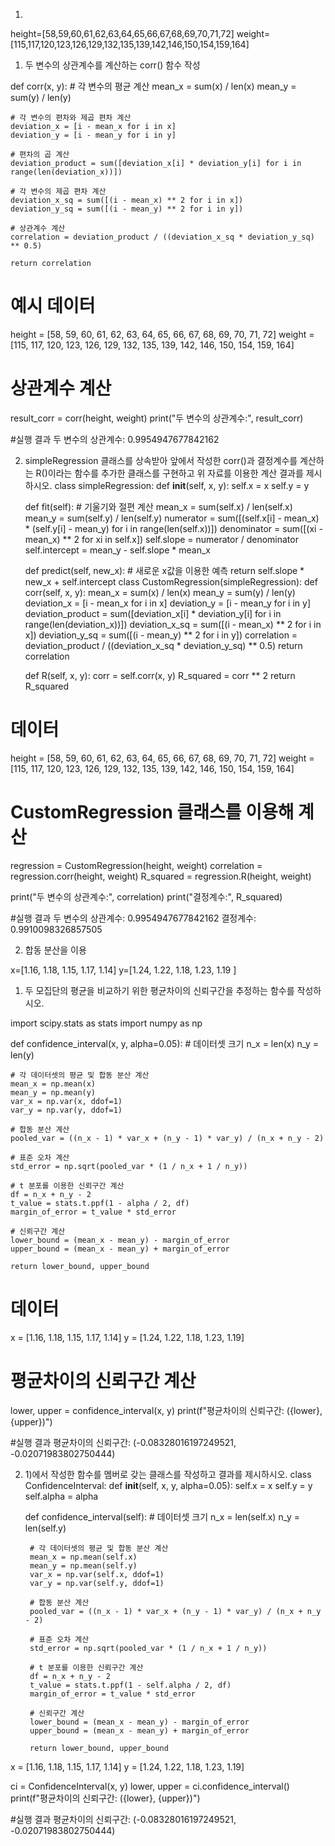 1. 
height=[58,59,60,61,62,63,64,65,66,67,68,69,70,71,72]
weight=[115,117,120,123,126,129,132,135,139,142,146,150,154,159,164]

1) 두 변수의 상관계수를 계산하는 corr() 함수 작성 
 
def corr(x, y):
    # 각 변수의 평균 계산
    mean_x = sum(x) / len(x)
    mean_y = sum(y) / len(y)

    # 각 변수의 편차와 제곱 편차 계산
    deviation_x = [i - mean_x for i in x]
    deviation_y = [i - mean_y for i in y]
    
    # 편차의 곱 계산
    deviation_product = sum([deviation_x[i] * deviation_y[i] for i in range(len(deviation_x))])
    
    # 각 변수의 제곱 편차 계산
    deviation_x_sq = sum([(i - mean_x) ** 2 for i in x])
    deviation_y_sq = sum([(i - mean_y) ** 2 for i in y])
    
    # 상관계수 계산
    correlation = deviation_product / ((deviation_x_sq * deviation_y_sq) ** 0.5)
    
    return correlation

# 예시 데이터
height = [58, 59, 60, 61, 62, 63, 64, 65, 66, 67, 68, 69, 70, 71, 72]
weight = [115, 117, 120, 123, 126, 129, 132, 135, 139, 142, 146, 150, 154, 159, 164]

# 상관계수 계산
result_corr = corr(height, weight)
print("두 변수의 상관계수:", result_corr)

#실행 결과 
두 변수의 상관계수: 0.9954947677842162



2) simpleRegression 클래스를 상속받아 앞에서 작성한 corr()과
 결정계수를 계산하는 R()이라는 함수를 추가한 클래스를 구현하고 
 위 자료를 이용한 계산 결과를 제시하시오. 
class simpleRegression:
    def __init__(self, x, y):
        self.x = x
        self.y = y

    def fit(self):
        # 기울기와 절편 계산
        mean_x = sum(self.x) / len(self.x)
        mean_y = sum(self.y) / len(self.y)
        numerator = sum([(self.x[i] - mean_x) * (self.y[i] - mean_y) for i in range(len(self.x))])
        denominator = sum([(xi - mean_x) ** 2 for xi in self.x])
        self.slope = numerator / denominator
        self.intercept = mean_y - self.slope * mean_x

    def predict(self, new_x):
        # 새로운 x값을 이용한 예측
        return self.slope * new_x + self.intercept
class CustomRegression(simpleRegression):
    def corr(self, x, y):
        mean_x = sum(x) / len(x)
        mean_y = sum(y) / len(y)
        deviation_x = [i - mean_x for i in x]
        deviation_y = [i - mean_y for i in y]
        deviation_product = sum([deviation_x[i] * deviation_y[i] for i in range(len(deviation_x))])
        deviation_x_sq = sum([(i - mean_x) ** 2 for i in x])
        deviation_y_sq = sum([(i - mean_y) ** 2 for i in y])
        correlation = deviation_product / ((deviation_x_sq * deviation_y_sq) ** 0.5)
        return correlation

    def R(self, x, y):
        corr = self.corr(x, y)
        R_squared = corr ** 2
        return R_squared

# 데이터
height = [58, 59, 60, 61, 62, 63, 64, 65, 66, 67, 68, 69, 70, 71, 72]
weight = [115, 117, 120, 123, 126, 129, 132, 135, 139, 142, 146, 150, 154, 159, 164]

# CustomRegression 클래스를 이용해 계산
regression = CustomRegression(height, weight)
correlation = regression.corr(height, weight)
R_squared = regression.R(height, weight)

print("두 변수의 상관계수:", correlation)
print("결정계수:", R_squared)

#실행 결과 
두 변수의 상관계수: 0.9954947677842162
결정계수: 0.9910098326857505




2. 합동 분산을 이용 

x=[1.16, 1.18, 1.15, 1.17, 1.14]
y=[1.24, 1.22, 1.18, 1.23, 1.19 ]



1) 두 모집단의 평균을 비교하기 위한 평균차이의 신뢰구간을 추정하는 함수를 작성하시오.
    
import scipy.stats as stats
import numpy as np

def confidence_interval(x, y, alpha=0.05):
    # 데이터셋 크기
    n_x = len(x)
    n_y = len(y)

    # 각 데이터셋의 평균 및 합동 분산 계산
    mean_x = np.mean(x)
    mean_y = np.mean(y)
    var_x = np.var(x, ddof=1)
    var_y = np.var(y, ddof=1)

    # 합동 분산 계산
    pooled_var = ((n_x - 1) * var_x + (n_y - 1) * var_y) / (n_x + n_y - 2)

    # 표준 오차 계산
    std_error = np.sqrt(pooled_var * (1 / n_x + 1 / n_y))

    # t 분포를 이용한 신뢰구간 계산
    df = n_x + n_y - 2
    t_value = stats.t.ppf(1 - alpha / 2, df)
    margin_of_error = t_value * std_error

    # 신뢰구간 계산
    lower_bound = (mean_x - mean_y) - margin_of_error
    upper_bound = (mean_x - mean_y) + margin_of_error

    return lower_bound, upper_bound

# 데이터
x = [1.16, 1.18, 1.15, 1.17, 1.14]
y = [1.24, 1.22, 1.18, 1.23, 1.19]

# 평균차이의 신뢰구간 계산
lower, upper = confidence_interval(x, y)
print(f"평균차이의 신뢰구간: ({lower}, {upper})")

#실행 결과 
평균차이의 신뢰구간: (-0.08328016197249521, -0.02071983802750444)



2) 1)에서 작성한 함수를 멤버로 갖는 클래스를 작성하고 결과를 제시하시오. 
class ConfidenceInterval:
    def __init__(self, x, y, alpha=0.05):
        self.x = x
        self.y = y
        self.alpha = alpha

    def confidence_interval(self):
        # 데이터셋 크기
        n_x = len(self.x)
        n_y = len(self.y)

        # 각 데이터셋의 평균 및 합동 분산 계산
        mean_x = np.mean(self.x)
        mean_y = np.mean(self.y)
        var_x = np.var(self.x, ddof=1)
        var_y = np.var(self.y, ddof=1)

        # 합동 분산 계산
        pooled_var = ((n_x - 1) * var_x + (n_y - 1) * var_y) / (n_x + n_y - 2)

        # 표준 오차 계산
        std_error = np.sqrt(pooled_var * (1 / n_x + 1 / n_y))

        # t 분포를 이용한 신뢰구간 계산
        df = n_x + n_y - 2
        t_value = stats.t.ppf(1 - self.alpha / 2, df)
        margin_of_error = t_value * std_error

        # 신뢰구간 계산
        lower_bound = (mean_x - mean_y) - margin_of_error
        upper_bound = (mean_x - mean_y) + margin_of_error

        return lower_bound, upper_bound


x = [1.16, 1.18, 1.15, 1.17, 1.14]
y = [1.24, 1.22, 1.18, 1.23, 1.19]

ci = ConfidenceInterval(x, y)
lower, upper = ci.confidence_interval()
print(f"평균차이의 신뢰구간: ({lower}, {upper})")


#실행 결과 
평균차이의 신뢰구간: (-0.08328016197249521, -0.02071983802750444)
